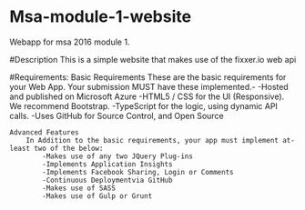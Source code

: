 # Msa-module-1-website
Webapp for msa 2016 module 1. 

#Description
This is a simple website that makes use of the fixxer.io web api

#Requirements:
    Basic Requirements
    These are the basic requirements for your Web App. 
        Your submission MUST have these implemented.-
            -Hosted and published on Microsoft Azure
            -HTML5 / CSS for the UI (Responsive). We recommend Bootstrap.
            -TypeScript for the logic, using dynamic API calls.
            -Uses GitHub for Source Control, and Open Source
            
    Advanced Features
        In Addition to the basic requirements, your app must implement at-least two of the below:
            -Makes use of any two JQuery Plug-ins
            -Implements Application Insights
            -Implements Facebook Sharing, Login or Comments
            -Continuous Deploymentvia GitHub
            -Makes use of SASS
            -Makes use of Gulp or Grunt
